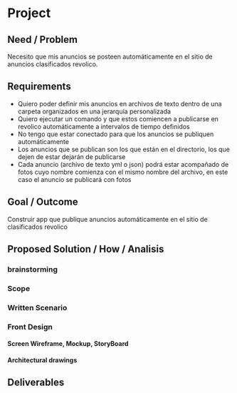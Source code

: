 # Project

## Need / Problem

Necesito que mis anuncios se posteen automáticamente en el sitio de anuncios clasificados revolico.

## Requirements

- Quiero poder definir mis anuncios en archivos de texto dentro de una carpeta
  organizados en una jerarquía personalizada
- Quiero ejecutar un comando y que estos comiencen a publicarse en revolico
  automáticamente a intervalos de tiempo definidos
- No tengo que estar conectado para que los anuncios se publiquen automáticamente
- Los anuncios que se publican son los que están en el directorio, los que dejen
  de estar dejarán de publicarse
- Cada anuncio (archivo de texto yml o json) podrá estar acompañado de fotos
  cuyo nombre comienza con el mismo nombre del archivo, en este caso el anuncio
  se publicará con fotos

## Goal / Outcome

Construir app que publique anuncios automáticamente en el sitio de clasificados revolico

## Proposed Solution / How / Analisis

### brainstorming

### Scope

<!--
Solution scope
-->

### Written Scenario

<!-- specifies the interaction between the end user and the system in completing the goal -->
<!--https://www.visual-paradigm.com/support/documents/vpuserguide/2607/2825/86212_usingusersto.html-->

### Front Design

#### Screen Wireframe, Mockup, StoryBoard

#### Architectural drawings

## Deliverables

<!--
Product Plan
-->
